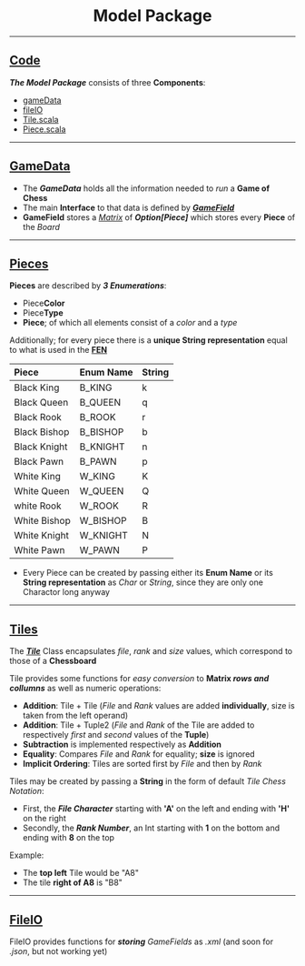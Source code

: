 <p align="center">
  
  <h1 align="center">Model Package</h3>
</p>

---

## [Code](../../controller/src/main/scala/de/htwg/se/chess/model)

**_The Model Package_** consists of three **Components**:

 - [gameData](../../controller/src/main/scala/de/htwg/se/chess/model/gameDataComponent)
 - [fileIO](../../persistence/src/main/scala/de/htwg/se/chess/persistence/fileIOComponent)
 - [Tile.scala](../../utils/src/main/scala/de/htwg/se/chess/util/data/Tile.scala)
 - [Piece.scala](../../utils/src/main/scala/de/htwg/se/chess/util/data/Piece.scala)

---

## [GameData](gamedata)

 - The **_GameData_** holds all the information needed to _run_ a **Game of Chess**
 - The main **Interface** to that data is defined by **_[GameField](../../controller/src/main/scala/de/htwg/se/chess/gameDataComponent/GameData.scala)_**
 - **GameField** stores a _[Matrix](../../utils/src/main/scala/de/htwg/se/chess/util/data/Matrix.scala)_ of **_Option\[Piece\]_** which stores every **Piece** of the _Board_

---

## [Pieces](https://www.chessprogramming.org/Pieces)

**Pieces** are described by **_3 Enumerations_**:

 - Piece**Color**
 - Piece**Type**
 - **Piece**; of which all elements consist of a _color_ and a _type_

Additionally; for every piece there is a **unique String representation** equal to what is used in the **[FEN](https://www.chessprogramming.org/Forsyth-Edwards_Notation)**

| **Piece** | **Enum Name** | **String** |
| :-------  | :--------  | :------  |
| Black King | B_KING | k |
| Black Queen | B_QUEEN | q |
| Black Rook | B_ROOK | r |
| Black Bishop | B_BISHOP | b |
| Black Knight | B_KNIGHT | n |
| Black Pawn | B_PAWN | p |
| White King | W_KING | K |
| White Queen | W_QUEEN | Q |
| white Rook | W_ROOK | R |
| White Bishop | W_BISHOP | B |
| White Knight | W_KNIGHT | N |
| White Pawn | W_PAWN | P |

 - Every Piece can be created by passing either its **Enum Name** or its **String representation** as _Char_ or _String_, since they are only one Charactor long anyway

---

## [Tiles](https://www.chessprogramming.org/Chessboard)

The **_[Tile](../../utils/src/main/scala/de/htwg/se/chess/util/data/Tile.scala)_** Class encapsulates _file_, _rank_ and _size_ values, which correspond to those of a **Chessboard**

Tile provides some functions for _easy conversion_ to **Matrix _rows and collumns_** as well as numeric operations:

 - **Addition**: Tile + Tile (_File_ and _Rank_ values are added **individually**, size is taken from the left operand)
 - **Addition**: Tile + Tuple2 (_File_ and _Rank_ of the Tile are added to respectively _first_ and _second_ values of the **Tuple**)
 - **Subtraction** is implemented respectively as **Addition**
 - **Equality**: Compares _File_ and _Rank_ for equality; **size** is ignored
 - **Implicit Ordering**: Tiles are sorted first by _File_ and then by _Rank_

Tiles may be created by passing a **String** in the form of default _Tile Chess Notation_:
 - First, the **_File Character_** starting with **'A'** on the left and ending with **'H'** on the right
 - Secondly, the **_Rank Number_**, an Int starting with **1** on the bottom and ending with **8** on the top

Example:
 - The **top left** Tile would be "A8"
 - The tile **right of A8** is "B8"

---

## [FileIO](../../persistence/src/main/scala/de/htwg/se/chess/persistence/fileIOComponent)

FileIO provides functions for **_storing_** _GameFields_ as _.xml_ (and soon for _.json_, but not working yet)

